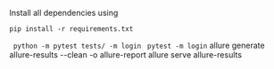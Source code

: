 Install all dependencies using
```commandline
pip install -r requirements.txt
```
` python -m pytest tests/ -m login`
` pytest -m login`
allure generate allure-results --clean -o allure-report allure serve allure-results